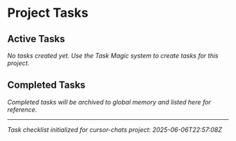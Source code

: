 # Project Tasks

## Active Tasks

_No tasks created yet. Use the Task Magic system to create tasks for this project._

## Completed Tasks

_Completed tasks will be archived to global memory and listed here for reference._

---

_Task checklist initialized for cursor-chats project: 2025-06-06T22:57:08Z_
